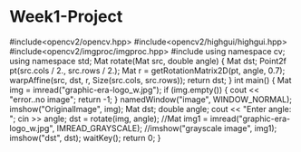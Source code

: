 # Week1-Project
#include<opencv2/opencv.hpp>
#include<opencv2/highgui/highgui.hpp>
#include<opencv2/imgproc/imgproc.hpp>
#include<iostream>
using namespace cv;
using namespace std;
Mat rotate(Mat src, double angle)
{
	Mat dst;
	Point2f pt(src.cols / 2., src.rows / 2.);
	Mat r = getRotationMatrix2D(pt, angle, 0.7);
	warpAffine(src, dst, r, Size(src.cols, src.rows));
	return dst;
}
int main()
{
	Mat img = imread("graphic-era-logo_w.jpg");
	if (img.empty())
	{
		cout << "error..no image";
		return -1;
	}
	namedWindow("image", WINDOW_NORMAL);
	imshow("OriginalImage", img);
	Mat dst;
	double angle;
	cout << "Enter angle: ";
	cin >> angle;
	dst = rotate(img, angle);
	//Mat img1 = imread("graphic-era-logo_w.jpg", IMREAD_GRAYSCALE);
	//imshow("grayscale image", img1);
	imshow("dst", dst);
	waitKey();
	return 0;
}
